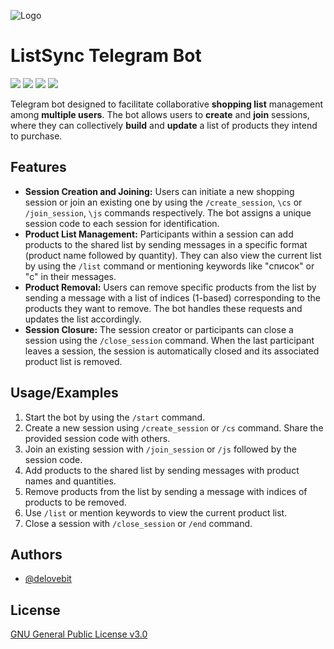 
![Logo](https://i.imgur.com/PEpnelV.jpg)

# ListSync Telegram Bot

![](https://img.shields.io/github/repo-size/midit/listsyncbot)
![](https://img.shields.io/github/last-commit/midit/listsyncbot/main)
![](https://img.shields.io/github/issues/midit/listsyncbot)
![](https://img.shields.io/github/issues-closed/midit/listsyncbot)

Telegram bot designed to facilitate collaborative **shopping list** management among **multiple users**. The bot allows users to **create** and **join** sessions, where they can collectively **build** and **update** a list of products they intend to purchase.
## Features

- **Session Creation and Joining:** Users can initiate a new shopping session or join an existing one by using the `/create_session`, `\cs` or `/join_session`, `\js` commands respectively. The bot assigns a unique session code to each session for identification.
- **Product List Management:** Participants within a session can add products to the shared list by sending messages in a specific format (product name followed by quantity). They can also view the current list by using the `/list` command or mentioning keywords like "список" or "с" in their messages.
- **Product Removal:** Users can remove specific products from the list by sending a message with a list of indices (1-based) corresponding to the products they want to remove. The bot handles these requests and updates the list accordingly.
- **Session Closure:** The session creator or participants can close a session using the `/close_session` command. When the last participant leaves a session, the session is automatically closed and its associated product list is removed.
## Usage/Examples


1. Start the bot by using the `/start` command.
2. Create a new session using `/create_session` or `/cs` command. Share the provided session code with others.
3. Join an existing session with `/join_session` or `/js` followed by the session code.
4. Add products to the shared list by sending messages with product names and quantities.
5. Remove products from the list by sending a message with indices of products to be removed.
6. Use `/list` or mention keywords to view the current product list.
7. Close a session with `/close_session` or `/end` command.


## Authors

- [@delovebit](https://www.github.com/midit)

## License

[GNU General Public License v3.0](https://github.com/midit/SCR_DSHelper/blob/main/LICENSE)
